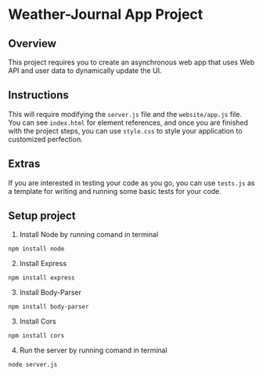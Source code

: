 # Weather-Journal App Project

## Overview
This project requires you to create an asynchronous web app that uses Web API and user data to dynamically update the UI. 

## Instructions
This will require modifying the `server.js` file and the `website/app.js` file. You can see `index.html` for element references, and once you are finished with the project steps, you can use `style.css` to style your application to customized perfection.

## Extras
If you are interested in testing your code as you go, you can use `tests.js` as a template for writing and running some basic tests for your code.

## Setup project
1. Install Node by running comand in terminal
```
npm install node
```
2. Install Express
```
npm install express
```
3. Install Body-Parser
```
npm install body-parser
```
3. Install Cors
```
npm install cors
```
4. Run the server by running comand in terminal
```
node server.js
```